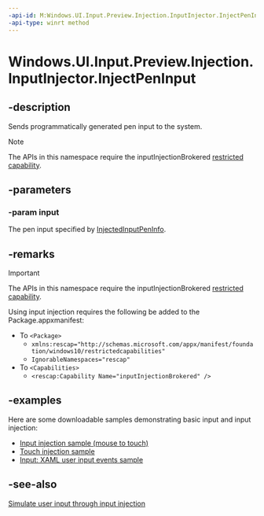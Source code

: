 ```yaml
---
-api-id: M:Windows.UI.Input.Preview.Injection.InputInjector.InjectPenInput(Windows.UI.Input.Preview.Injection.InjectedInputPenInfo)
-api-type: winrt method
---
```


<!-- Method syntax
public void InjectPenInput(Windows.UI.Input.Preview.Injection.InjectedInputPenInfo input)
-->

# Windows.UI.Input.Preview.Injection.InputInjector.InjectPenInput

## -description

Sends programmatically generated pen input to the system.

> [!NOTE]
> The APIs in this namespace require the inputInjectionBrokered [restricted capability](https://docs.microsoft.com/windows/uwp/packaging/app-capability-declarations#special-and-restricted-capabilities).

## -parameters

### -param input

The pen input specified by [InjectedInputPenInfo](injectedinputpeninfo.md).

## -remarks

> [!Important]
> The APIs in this namespace require the inputInjectionBrokered [restricted capability](https://docs.microsoft.com/windows/uwp/packaging/app-capability-declarations#special-and-restricted-capabilities).

Using input injection requires the following be added to the Package.appxmanifest:

- To `<Package>`
    - `xmlns:rescap="http://schemas.microsoft.com/appx/manifest/foundation/windows10/restrictedcapabilities"`
    - `IgnorableNamespaces="rescap"`
- To `<Capabilities>`
    - `<rescap:Capability Name="inputInjectionBrokered" />`

## -examples

Here are some downloadable samples demonstrating basic input and input injection:

- [Input injection sample (mouse to touch)](https://github.com/MicrosoftDocs/windows-topic-specific-samples/archive/uwp-input-injection-mouse-to-touch.zip)
- [Touch injection sample](https://github.com/microsoftarchive/msdn-code-gallery-microsoft/tree/411c271e537727d737a53fa2cbe99eaecac00cc0/Official%20Windows%20Platform%20Sample/Input%20Touch%20injection%20sample)
- [Input: XAML user input events sample](https://github.com/microsoftarchive/msdn-code-gallery-microsoft/tree/411c271e537727d737a53fa2cbe99eaecac00cc0/Official%20Windows%20Platform%20Sample/Input%20XAML%20user%20input%20events%20sample)

## -see-also

[Simulate user input through input injection](https://docs.microsoft.com/windows/uwp/design/input/input-injection)
